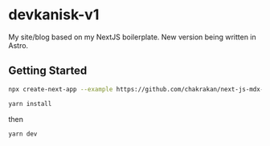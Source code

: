 # devkanisk-v1

My site/blog based on my NextJS boilerplate. New version being written in Astro.

## Getting Started

```bash
npx create-next-app --example https://github.com/chakrakan/next-js-mdx-starter <APP_NAME>
```

```bash
yarn install
```

then

```bash
yarn dev
```
